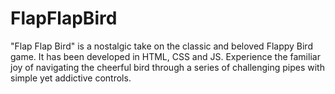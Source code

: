 # FlapFlapBird
"Flap Flap Bird" is a nostalgic take on the classic and beloved Flappy Bird game. It has been developed in HTML, CSS and JS. Experience the familiar joy of navigating the cheerful bird through a series of challenging pipes with simple yet addictive controls.
